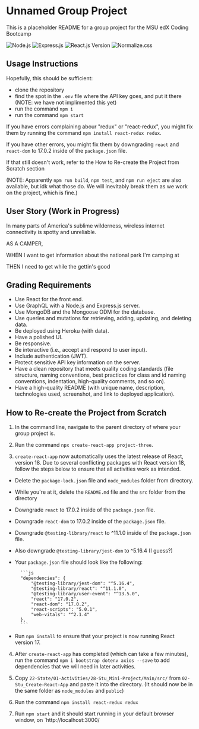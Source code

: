 # Unnamed Group Project

This is a placeholder README for a group project for the MSU edX Coding Bootcamp

![Node.js](https://img.shields.io/badge/Nodejs-16.18.0-blue.svg)
![Express.js](https://img.shields.io/badge/Express.js-4.17.1-blue.svg)
![React.js Version](https://img.shields.io/badge/React-17.0.2-blue.svg)
![Normalize.css](https://img.shields.io/badge/Normalize.css-8.0.1-blue.svg)

## Usage Instructions

Hopefully, this should be sufficient:
* clone the repository
* find the spot in the `.env` file where the API key goes, and put it there (NOTE: we have not implimented this yet)
* run the command `npm i`
* run the command `npm start`

If you have errors complaining abour "redux" or "react-redux", you might fix them by running the command `npm install react-redux redux`.

If you have other errors, you might fix them by downgrading `react` and `react-dom` to 17.0.2 inside of the `package.json` file.

If that still doesn't work, refer to the How to Re-create the Project from Scratch section

(NOTE: Apparently `npm run build`, `npm test`, and `npm run eject` are also available, but idk what those do. We will inevitably break them as we work on the project, which is fine.)

## User Story (Work in Progress)

In many parts of America's sublime wilderness, wireless internet connectivity is spotty and unreliable.

AS A CAMPER, 

WHEN I want to get information about the national park I'm camping at

THEN I need to get while the gettin's good

## Grading Requirements

- Use React for the front end.
- Use GraphQL with a Node.js and Express.js server.
- Use MongoDB and the Mongoose ODM for the database.
- Use queries and mutations for retrieving, adding, updating, and deleting data.
- Be deployed using Heroku (with data).
- Have a polished UI.
- Be responsive.
- Be interactive (i.e., accept and respond to user input).
- Include authentication (JWT).
- Protect sensitive API key information on the server.
- Have a clean repository that meets quality coding standards (file structure, naming conventions, best practices for class and id naming conventions, indentation, high-quality comments, and so on).
- Have a high-quality README (with unique name, description, technologies used, screenshot, and link to deployed application).

## How to Re-create the Project from Scratch

1. In the command line, navigate to the parent directory of where your group project is.

2. Run the command `npx create-react-app project-three`.

3. `create-react-app` now automatically uses the latest release of React, version 18. Due to several conflicting packages with React version 18, follow the steps below to ensure that all activities work as intended.

* Delete the `package-lock.json` file and `node_modules` folder from directory.
* While you're at it, delete the `README.md` file and the `src` folder from the directory
* Downgrade `react` to 17.0.2 inside of the `package.json` file.
* Downgrade `react-dom` to 17.0.2 inside of the `package.json` file.
* Downgrade `@testing-library/react` to ^11.1.0 inside of the `package.json` file.
* Also downgrade `@testing-library/jest-dom` to ^5.16.4 (I guess?)
* Your `package.json` file should look like the following:

        ```js
        "dependencies": {
            "@testing-library/jest-dom": "^5.16.4",
            "@testing-library/react": "^11.1.0",
            "@testing-library/user-event": "^13.5.0",
            "react": "17.0.2",
            "react-dom": "17.0.2",
            "react-scripts": "5.0.1",
            "web-vitals": "^2.1.4"
        },
        ```
* Run `npm install` to ensure that your project is now running React version 17.

4. After `create-react-app` has completed (which can take a few minutes), run the command `npm i bootstrap dotenv axios --save` to add dependencies that we will need in later activities.

5. Copy `22-State/01-Activities/28-Stu_Mini-Project/Main/src/` from `02-Stu_Create-React-App` and paste it into the directory. (It should now be in the same folder as `node_modules` and `public`)

6. Run the command `npm install react-redux redux`

7. Run `npm start` and it should start running in your default browser window, on `http://localhost:3000/